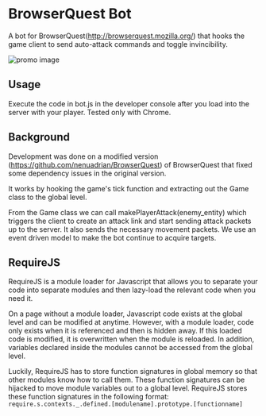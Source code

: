 # BrowserQuest Bot
A bot for BrowserQuest(http://browserquest.mozilla.org/) that hooks the game client to send auto-attack commands and toggle invincibility.

![promo image](https://thumbs.gfycat.com/EcstaticHomelyEastrussiancoursinghounds-size_restricted.gif)

## Usage
Execute the code in bot.js in the developer console after you load into the server with your player. Tested only with Chrome. 

## Background
Development was done on a modified version (https://github.com/nenuadrian/BrowserQuest) of BrowserQuest that fixed some dependency issues in the original version.

It works by hooking the game's tick function and extracting out the Game class to the global level.

From the Game class we can call makePlayerAttack(enemy_entity) which triggers the client to create an attack link and start sending attack packets up to the server. It also sends the necessary movement packets. We use an event driven model to make the bot continue to acquire targets.

## RequireJS
RequireJS is a module loader for Javascript that allows you to separate your code into separate modules and then lazy-load the relevant code when you need it. 

On a page without a module loader, Javascript code exists at the global level and can be modified at anytime. However, with a module loader, code only exists when it is referenced and then is hidden away. If this loaded code is modified, it is overwritten when the module is reloaded. In addition, variables declared inside the modules cannot be accessed from the global level.

Luckily, RequireJS has to store function signatures in global memory so that other modules know how to call them. These function signatures can be hijacked to move module variables out to a global level. RequireJS stores these function signatures in the following format:
`require.s.contexts._.defined.[modulename].prototype.[functionname]`

